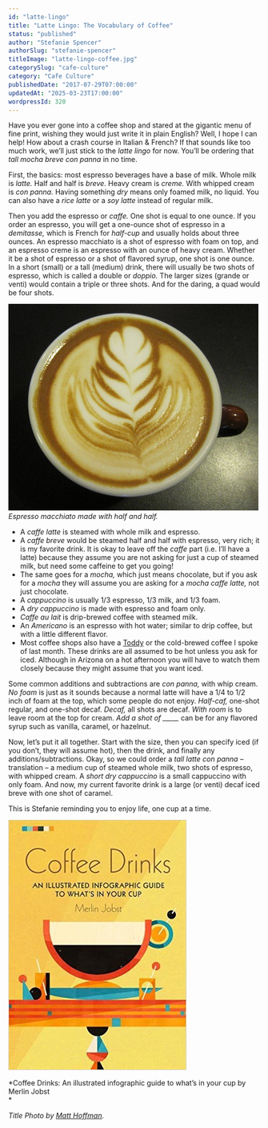 ```yaml
---
id: "latte-lingo"
title: "Latte Lingo: The Vocabulary of Coffee"
status: "published"
author: "Stefanie Spencer"
authorSlug: "stefanie-spencer"
titleImage: "latte-lingo-coffee.jpg"
categorySlug: "cafe-culture"
category: "Cafe Culture"
publishedDate: "2017-07-29T07:00:00"
updatedAt: "2025-03-23T17:00:00"
wordpressId: 320
---
```


Have you ever gone into a coffee shop and stared at the gigantic menu of fine print, wishing they would just write it in plain English? Well, I hope I can help! How about a crash course in Italian & French? If that sounds like too much work, we’ll just stick to the *latte lingo* for now. You’ll be ordering that *tall mocha breve con panna* in no time.

First, the basics: most espresso beverages have a base of milk. Whole milk is *latte.* Half and half is *breve.* Heavy cream is *creme.* With whipped cream is *con panna.* Having something *dry* means only foamed milk, no liquid. You can also have a *rice latte* or a *soy latte* instead of regular milk.

Then you add the espresso or *caffe.* One shot is equal to one ounce. If you order an espresso, you will get a one-ounce shot of espresso in a *demitasse,* which is French for *half-cup* and usually holds about three ounces. An espresso macchiato is a shot of espresso with foam on top, and an espresso creme is an espresso with an ounce of heavy cream. Whether it be a shot of espresso or a shot of flavored syrup, one shot is one ounce. In a short (small) or a tall (medium) drink, there will usually be two shots of espresso, which is called a double or *doppio.* The larger sizes (grande or venti) would contain a triple or three shots. And for the daring, a quad would be four shots.

![Espresso macchiato made with half and half.](latte-design1.jpg)  
*Espresso macchiato made with half and half.*

-   A *caffe latte* is steamed with whole milk and espresso.
-   A *caffe breve* would be steamed half and half with espresso, very rich; it is my favorite drink. It is okay to leave off the *caffe* part (i.e. I’ll have a latte) because they assume you are not asking for just a cup of steamed milk, but need some caffeine to get you going!
-   The same goes for a *mocha,* which just means chocolate, but if you ask for a *mocha* they will assume you are asking for a *mocha caffe latte,* not just chocolate.
-   A *cappuccino* is usually 1/3 espresso, 1/3 milk, and 1/3 foam.
-   A *dry cappuccino* is made with espresso and foam only.
-   *Caffe au lait* is drip-brewed coffee with steamed milk.
-   An *Americano* is an espresso with hot water; similar to drip coffee, but with a little different flavor.
-   Most coffee shops also have a [Toddy](/cold-brew-coffee-with-the-toddy-coffee-maker/) or the cold-brewed coffee I spoke of last month. These drinks are all assumed to be hot unless you ask for iced. Although in Arizona on a hot afternoon you will have to watch them closely because they might assume that you want iced.

Some common additions and subtractions are *con panna,* with whip cream. *No foam* is just as it sounds because a normal latte will have a 1/4 to 1/2 inch of foam at the top, which some people do not enjoy. *Half-caf,* one-shot regular, and one-shot decaf. *Decaf,* all shots are decaf. *With room* is to leave room at the top for cream. *Add a shot of \_\_\_\_\_* can be for any flavored syrup such as vanilla, caramel, or hazelnut.

Now, let’s put it all together. Start with the size, then you can specify iced (if you don’t, they will assume hot), then the drink, and finally any additions/subtractions. Okay, so we could order a *tall latte con panna* – translation – a medium cup of steamed whole milk, two shots of espresso, with whipped cream. A *short dry cappuccino* is a small cappuccino with only foam. And now, my current favorite drink is a large (or venti) decaf iced breve with one shot of caramel.

This is Stefanie reminding you to enjoy life, one cup at a time.

![](coffee-drinks-book.jpg)

*Coffee Drinks: An illustrated infographic guide to what’s in your cup by Merlin Jobst  
*

*Title Photo by [Matt Hoffman](https://unsplash.com/@__matthoffman__).*
